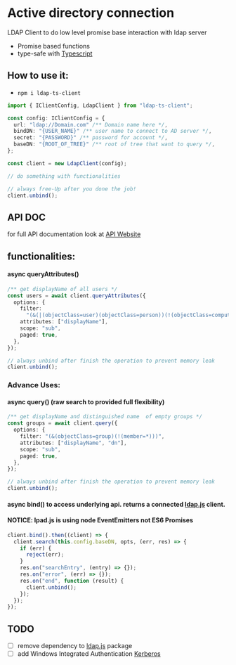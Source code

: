 # Active directory connection

LDAP Client to do low level promise base interaction with ldap server

- Promise based functions
- type-safe with [Typescript](https://www.typescriptlang.org/)

## How to use it:

- `npm i ldap-ts-client`

```ts
import { IClientConfig, LdapClient } from "ldap-ts-client";

const config: IClientConfig = {
  url: "ldap://Domain.com" /** Domain name here */,
  bindDN: "{USER_NAME}" /** user name to connect to AD server */,
  secret: "{PASSWORD}" /** password for account */,
  baseDN: "{ROOT_OF_TREE}" /** root of tree that want to query */,
};

const client = new LdapClient(config);

// do something with functionalities

// always free-Up after you done the job!
client.unbind();
```

## API DOC

for full API documentation look at [API Website](https://saostad.github.io/ldap-ts-client/classes/_index_.client.html)

## functionalities:

#### async queryAttributes()

```ts
/** get displayName of all users */
const users = await client.queryAttributes({
  options: {
    filter:
      "(&(|(objectClass=user)(objectClass=person))(!(objectClass=computer))(!(objectClass=group)))",
    attributes: ["displayName"],
    scope: "sub",
    paged: true,
  },
});

// always unbind after finish the operation to prevent memory leak
client.unbind();
```

### Advance Uses:

#### async query() (raw search to provided full flexibility)

```ts
/** get displayName and distinguished name  of empty groups */
const groups = await client.query({
  options: {
    filter: "(&(objectClass=group)(!(member=*)))",
    attributes: ["displayName", "dn"],
    scope: "sub",
    paged: true,
  },
});

// always unbind after finish the operation to prevent memory leak
client.unbind();
```

#### async bind() to access underlying api. returns a connected [ldap.js](http://ldapjs.org/) client.

#### NOTICE: lpad.js is using node EventEmitters not ES6 Promises

```ts
client.bind().then((client) => {
  client.search(this.config.baseDN, opts, (err, res) => {
    if (err) {
      reject(err);
    }
    res.on("searchEntry", (entry) => {});
    res.on("error", (err) => {});
    res.on("end", function (result) {
      client.unbind();
    });
  });
});
```

## TODO

- [ ] remove dependency to [ldap.js](http://ldapjs.org/) package
- [ ] add Windows Integrated Authentication [Kerberos](https://github.com/mongodb-js/kerberos)
